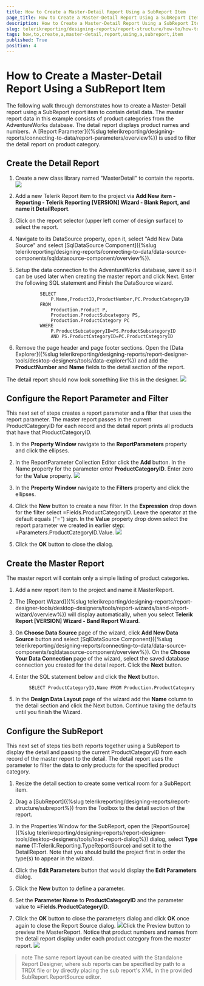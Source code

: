```yaml
---
title: How to Create a Master-Detail Report Using a SubReport Item
page_title: How to Create a Master-Detail Report Using a SubReport Item | for Telerik Reporting Documentation
description: How to Create a Master-Detail Report Using a SubReport Item
slug: telerikreporting/designing-reports/report-structure/how-to/how-to-create-a-master-detail-report-using-a-subreport-item
tags: how,to,create,a,master-detail,report,using,a,subreport,item
published: True
position: 4
---
```


# How to Create a Master-Detail Report Using a SubReport Item



The following walk through demonstrates how to create a Master-Detail report using a SubReport report item
        to contain detail data. The master report data in this example consists of product categories from the
        AdventureWorks database. The detail report displays product names and numbers. 
        A [Report Parameter]({%slug telerikreporting/designing-reports/connecting-to-data/report-parameters/overview%}) is used to filter the detail
        report on product category.
      

## Create the Detail Report

1. Create a new class library named "MasterDetail" to contain the reports.
            ![](images/MasterDetail0000.png)

1. Add a new Telerik Report item to the project via __Add New item - Reporting - Telerik Reporting [VERSION] Wizard - Blank Report, and name it DetailReport__.
            

1. Click on the report selector (upper left corner of design surface) to select the report.
            

1. Navigate to its DataSource property, open it, select "Add New Data Source" and
              select [SqlDataSource Component]({%slug telerikreporting/designing-reports/connecting-to-data/data-source-components/sqldatasource-component/overview%}).
            

1. Setup the data connection to the AdventureWorks database, save it so it can be used later when creating
              the master report and click Next. Enter the following SQL statement and Finish the DataSource wizard.
            

	
				SELECT 
					P.Name,ProductID,ProductNumber,PC.ProductCategoryID
				FROM 
					Production.Product P,
					Production.ProductSubcategory PS,
					Production.ProductCategory PC
				WHERE 
					P.ProductSubcategoryID=PS.ProductSubcategoryID
					AND PS.ProductCategoryID=PC.ProductCategoryID
					



1. Remove the page header and page footer sections. Open the [Data Explorer]({%slug telerikreporting/designing-reports/report-designer-tools/desktop-designers/tools/data-explorer%})
              and add the __ProductNumber__ and __Name__ fields to the
              detail section of the report.
            

The detail report should now look something like this in the designer.
        ![](images/MasterDetail0010.png)

## Configure the Report Parameter and Filter

This next set of steps creates a report parameter and a filter that uses the report parameter. The master
          report passes in the current ProductCategoryID for each record and the detail report prints all products that have
          that ProductCategoryID.
        

1. In the __Property Window__ navigate to the __ReportParameters__
              property and click the ellipses.
            

1. In the ReportParameter Collection Editor click the __Add__ button. In the Name property
              for the parameter enter __ProductCategoryID__. Enter zero for the __Value__ property.
            ![](images/MasterDetail0011.png)

1. In the __Property Window__ navigate to the __Filters__ property and click the ellipses.
            

1. Click the __New__ button to create a new filter. In the __Expression__ drop down
              for the filter select =Fields.ProductCategoryID. Leave the operator at the default equals ("=") sign. In the
              __Value__ property drop down select the report parameter we created in earlier step: =Parameters.ProductCategoryID.Value.
            ![](images/MasterDetail0013.png)

1. Click the __OK__ button to close the dialog.
            

## Create the Master Report

The master report will contain only a simple listing of product categories.

1. Add a new report item to the project and name it MasterReport.
            

1. The [Report Wizard]({%slug telerikreporting/designing-reports/report-designer-tools/desktop-designers/tools/report-wizards/band-report-wizard/overview%}) will display automatically, when you select
              __Telerik Report [VERSION] Wizard - Band Report Wizard__.
            

1. On __Choose Data Source__ page of the wizard, click __Add New Data Source__ button and select
              [SqlDataSource Component]({%slug telerikreporting/designing-reports/connecting-to-data/data-source-components/sqldatasource-component/overview%}). On the __Choose Your Data Connection__ page of the wizard,
              select the saved database connection you created for the detail report. Click the __Next__ button.
            

1. Enter the SQL statement below and click the __Next__ button.
            

	
			SELECT ProductCategoryID,Name FROM Production.ProductCategory
			



1. In the __Design Data Layout__ page of the wizard add the __Name__ column
              to the detail section and click the Next button. Continue taking the defaults until you finish the Wizard.
            

## Configure the SubReport

This next set of steps ties both reports together using a SubReport to display the detail and passing the current
          ProductCategoryID from each record of the master report to the detail. The detail report uses the parameter to filter the data
          to only products for the specified product category.
        

1. Resize the detail section to create some vertical room for a SubReport item.
            

1. Drag a [SubReport]({%slug telerikreporting/designing-reports/report-structure/subreport%}) from the Toolbox to the detail
              section of the report.
            

1. In the Properties Window for the SubReport, open the [ReportSource]({%slug telerikreporting/designing-reports/report-designer-tools/desktop-designers/tools/load-report-dialog%}) dialog, select __Type name__ (T:Telerik.Reporting.TypeReportSource) and set it to the DetailReport.
              Note that you should build the project first in order the type(s) to appear in the wizard. 
            

1. Click the __Edit Parameters__ button that would display the __Edit Parameters__
              dialog.
            

1. Click the __New__ button to define a parameter.
            

1. Set the __Parameter Name__ to __ProductCategoryID__ and the parameter value to __=Fields.ProductCategoryID__.
            

1. Click the __OK__ button to close the parameters dialog and click __OK__
              once again to close the Report Source dialog.
            ![](images/MasterDetail0014.png)Click the Preview button to preview the MasterReport. Notice that product numbers and names from the detail
              report display under each product category from the master report.
            ![](images/MasterDetail0016.png)

>note The same report layout can be created with the Standalone Report Designer, where sub reports can be specified            by path to a TRDX file or by directly placing the sub report's XML in the provided SubReport.ReportSource editor.          

